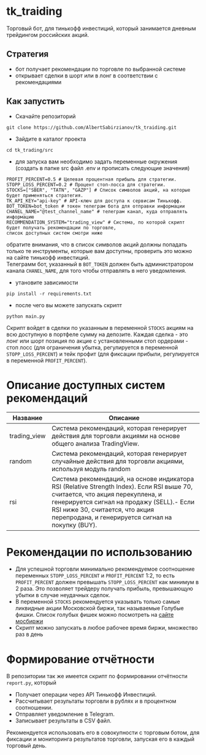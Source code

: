 # tk_traiding
Торговый бот, для тинькофф инвестиций, который занимается дневным трейдингом 
российских акций.
## Стратегия
 - бот получает рекомендации по торговле по выбранной системе
 - открывает сделки в шорт или в лонг в соответствии с рекомендациями
## Как запустить
- Скачайте репозиторий
```commandline
git clone https://github.com/AlbertSabirzianov/tk_traiding.git
```
- Зайдите в каталог проекта
```commandline
cd tk_trading/src
```
- для запуска вам необходимо задать переменные окружения (создать в папке src файл .env и прописать следующие значения)
```text
PROFIT_PERCENT=0.5 # Целевая процентная прибыль для стратегии.
STOPP_LOSS_PERCENT=0.2 # Процент стоп-лосса для стратегии.
STOCKS=["SBER", "TATN", "GAZP"] # Список символов акций, на которые будет применяться стратегия.
TK_API_KEY="api-key" # API-ключ для доступа к сервисам Тинькофф.
BOT_TOKEN=bot_token # токен телеграм бота для отправки информации
CHANEL_NAME="@test_channel_name" # телеграм канал, куда отправлять информацию
RECOMMENDATION_SYSTEM="trading_view" # Система, по которой скрипт будет получать рекомендации по торговле,
список доступных систем смотри ниже
```
обратите внимания, что в список символов акций должны попадать только те инструменты,
которые вам доступны, проверить это можно на сайте тинькофф инвестиций.<br/>
Телеграмм бот, указанный в ```BOT_TOKEN``` должен быть администратором канала
```CHANEL_NAME```, для того чтобы отправлять в него уведомления.
- утановите зависимости
```commandline
pip install -r requirements.txt
```
- после чего вы можете запускать скрипт
```commandline
python main.py
```
Скрипт войдет в сделки по указанным в переменной ```STOCKS``` акциям на всю доступную
в портфеле сумму на депозите. Каждая сделка - это лонг или шорт позиция по акцие с установленными
стоп ордерами - стоп лосс (для ограничения убытка, регулируется в переменной ```STOPP_LOSS_PERCENT```) 
и тейк профит (для фиксации прибыли, регулируется в переменной ```PROFIT_PERCENT```).
# Описание доступных систем рекомендаций
| Название     | Описание                                                                                                     |
|--------------|--------------------------------------------------------------------------------------------------------------|
| trading_view | Система рекомендаций, которая генерирует действия для торговли акциями на основе общего анализа TradingView. |
| random       | Система рекомендаций, которая генерирует случайные действия для торговли акциями, используя модуль random    |
| rsi          | Система рекомендаций, на основе индикатора RSI (Relative Strength Index). Если RSI выше 70, считается, что акция перекуплена, и генерируется сигнал на продажу (SELL).- Если RSI ниже 30, считается, что акция перепродана, и генерируется сигнал на покупку (BUY).                                   |                                |
  
# Рекомендации по использованию
- Для успешной торговли минимально рекомендуемое соотношение переменных ```STOPP_LOSS_PERCENT``` и ```PROFIT_PERCENT```
1:2, то есть ```PROFIT_PERCENT``` должен превышать ```STOPP_LOSS_PERCENT``` как минимум в 2 раза.
Это позволяет трейдеру получать прибыль, превышающую убытки в случае неудачных сделок.
- В переменной ```STOCKS``` рекомендуется указывать только самые ликвидные акции Московской биржи, так называемые
Голубые фишки. Список голубых фишек можно посмотреть на [сайте мосбиржи](https://www.moex.com/ru/index/MOEXBC/constituents)
- Скрипт можно запускать в любое рабочее время биржи, множество раз в день 

# Формирование отчётности

В репозитории так же имеется скрипт по формировании отчётности ```report.py```, который 
 - Получает операции через API Тинькофф Инвестиций.
 - Рассчитывает результаты торговли в рублях и в процентном соотношении.
 - Отправляет уведомление в Telegram.
 - Записывает результаты в CSV файл.

Рекомендуется использовать его в совокупности с торговым ботом, для фиксации и
мониторинга результатов торговли, запуская его в каждый торговый день.



